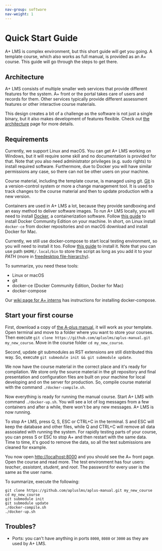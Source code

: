 ```yaml
---
nav-group: software
nav-weight: 1
---
```

# Quick Start Guide

A+ LMS is complex environment, but this short guide will get you going.
A template course, which also works as full manual, is provided as an A+ course.
This guide will go through the steps to get there.

## Architecture

A+ LMS consists of multiple smaller web services that provide different features for the system.
A+ front or the portal takes care of users and records for them.
Other services typically provide different assessment features or other interactive course materials.

This design creates a bit of a challenge as the software is not just a single binary, but it also makes development of features flexible. Check out [the architecture](/architecture/) page for more details.

## Requirements

Currently, we support Linux and macOS.
You can get A+ LMS working on Windows, but it will require some skill and no documentation is provided for that.
Note that you also need administrator privileges (e.g. sudo rights) to install required software.
Furthermore, due to Docker you will have similar permissions any case, so there can not be other users on your machine.

Course material, including the template course, is managed using git.
[Git](https://git-scm.com/) is a version-control system or more a change management tool. It is used to track changes to the course material and then to update production with a new version.

Containers are used in A+ LMS a lot, because they provide sandboxing and an easy method to deliver software images.
To run A+ LMS locally, you will need to install [Docker](https://www.docker.com/), a containerization software.
Follow [this guide](https://docs.docker.com/install/) to install Docker Community Edition on your machine.
In short, on Linux install `docker-ce` from docker repositories and on macOS download and install Docker for Mac.

Currently, we still use docker-compose to start local testing environment, so you will need to install it too.
Follow [this guide](https://docs.docker.com/compose/install/) to install it.
Note that you can use path `$HOME/.local/bin` to store the script as long as you add it to your _PATH_
(more in [freedesktop file-hierarchy](https://www.freedesktop.org/software/systemd/man/file-hierarchy.html#Home%20Directory)).

To summarize, you need these tools:

* Linux or macOS
* git
* docker-ce (Docker Community Edition, Docker for Mac)
* docker-compose

Our [wiki page for A+ interns](https://wiki.aalto.fi/display/EDIT/Aplus+orientation#Aplusorientation-InstallingDockerCompose) has instructions for installing docker-compose.

## Start your first course

First, download a copy of [the A-plus manual](https://github.com/apluslms/aplus-manual/), it will work as your template.
Open terminal and move to a folder where you want to store your courses.
Then execute `git clone https://github.com/apluslms/aplus-manual.git my_new_course`.
Move in the course folder `cd my_new_course`.

Second, update git submodules as RST extensions are still distributed this way.
So, execute `git submodule init && git submodule update`.

We now have the course material in the correct place and it's ready for compilation.
We store only the source material in the git repository and final presentation and configuration files are built on your machine for local developing and on the server for production.
So, compile course material with the command `./docker-compile.sh`.

Now everything is ready for running the manual course.
Start A+ LMS with command `./docker-up.sh`.
You will see a lot of log messages from a few containers and after a while, there won't be any new messages.
A+ LMS is now running.

To stop A+ LMS, press Q, S, ESC or CTRL+C in the terminal.
S and ESC will keep the database and other files, while Q and CTRL+C will remove all data assosiated with running the system.
For rapidly testing parts of your course, you can press S or ESC to stop A+ and then restart with the same data.
Time to time, it's good to remove the data, so all the test submissions are cleaned for example.

You now open <http://localhost:8000> and you should see the A+ front page.
Open the course and read more.
The test environment has four users: _teacher_, _assistant_, _student_, and _root_.
The password for every user is the same as the user name.

To summarize, execute the following:

```
git clone https://github.com/apluslms/aplus-manual.git my_new_course
cd my_new_course
git submodule init
git submodule update
./docker-compile.sh
./docker-up.sh
```

## Troubles?

* Ports: you can't have anything in ports `8000`, `8080` or `3000` as they are used by A+ LMS.
